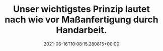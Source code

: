 ---
date: '2021-06-16T10:08:15.280815+00:00'
found_at: '2014-12-15'
found_url: http://www.porsche.com/germany/accessoriesandservices/exclusive/philosophy/
title: Unser wichtigstes Prinzip lautet nach wie vor Maßanfertigung durch Handarbeit.
---